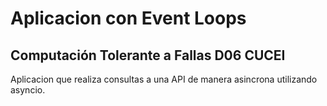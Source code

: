 # Aplicacion con Event Loops
## Computación Tolerante a Fallas D06 CUCEI

Aplicacion que realiza consultas a una API de manera asincrona utilizando asyncio.